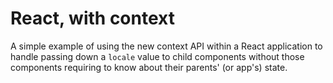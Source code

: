 # React, with context

A simple example of using the new context API within a React application to
handle passing down a `locale` value to child components without those components
requiring to know about their parents' (or app's) state.
